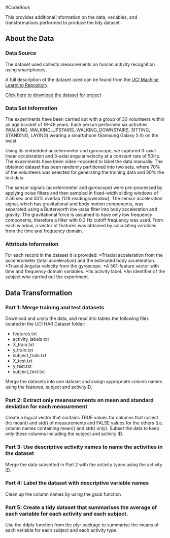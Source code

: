 #CodeBook

This provides additional information on the data, variables, and transformations performed to produce the tidy dataset. 

## About the Data
### Data Source
The dataset used collects measurements on human activity recognition using smartphones. 

A full description of the dataset used can be found from the [UCI Machine Learning Repository](http://archive.ics.uci.edu/ml/datasets/Human+Activity+Recognition+Using+Smartphones)  

[Click here to download the dataset for project](https://d396qusza40orc.cloudfront.net/getdata%2Fprojectfiles%2FUCI%20HAR%20Dataset.zip)

### Data Set Information
The experiments have been carried out with a group of 30 volunteers within an age bracket of 19-48 years. Each person performed six activities (WALKING, WALKING_UPSTAIRS, WALKING_DOWNSTAIRS, SITTING, STANDING, LAYING) wearing a smartphone (Samsung Galaxy S II) on the waist. 

Using its embedded accelerometer and gyroscope, we captured 3-axial linear acceleration and 3-axial angular velocity at a constant rate of 50Hz. The experiments have been video-recorded to label the data manually. The obtained dataset has been randomly partitioned into two sets, where 70% of the volunteers was selected for generating the training data and 30% the test data. 

The sensor signals (accelerometer and gyroscope) were pre-processed by applying noise filters and then sampled in fixed-width sliding windows of 2.56 sec and 50% overlap (128 readings/window). The sensor acceleration signal, which has gravitational and body motion components, was separated using a Butterworth low-pass filter into body acceleration and gravity. The gravitational force is assumed to have only low frequency components, therefore a filter with 0.3 Hz cutoff frequency was used. From each window, a vector of features was obtained by calculating variables from the time and frequency domain.

### Attribute Information
For each record in the dataset it is provided: 
*Triaxial acceleration from the accelerometer (total acceleration) and the estimated body acceleration. 
*Triaxial Angular velocity from the gyroscope. 
*A 561-feature vector with time and frequency domain variables. 
*Its activity label. 
*An identifier of the subject who carried out the experiment.

## Data Transformation
### Part 1: Merge training and test datasets 
Download and unzip the data, and read into tables the following files located in the UCI HAR Dataset folder:

* features.txt
* activity_labels.txt
* X_train.txt
* y_train.txt
* subject_train.txt
* X_test.txt
* y_test.txt
* subject_test.txt

Merge the datasets into one dataset and assign appropriate column names using the features, subject and activityID.

### Part 2: Extract only meansurements on mean and standard deviation for each measurement
Create a logcal vector that contains TRUE values for columns that collect the mean() and std() of measurements and FALSE values for the others (i.e. column names containing mean() and std() only). Subset the data to keep only these columns including the subject and activity ID. 

### Part 3: Use descriptive activity names to name the activities in the dataset
Merge the data subsetted in Part 2 with the activity types using the activity ID. 

### Part 4: Label the dataset with descriptive variable names
Clean up the column names by using the gsub function

### Part 5: Create a tidy dataset that summarises the average of each variable for each activity and each subject.
Use the ddply function from the plyr package to summarise the means of each variable for each subject and each activity type. 



